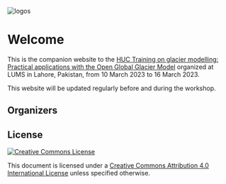 ![logos](img/logo_line.png)

# Welcome

This is the companion website to the [HUC Training on glacier modelling: Practical applications with the Open Global Glacier Model](https://huc-hkh.org/events/training-on-glacier-modelling-practical-applications-with-the-open-global-glacier-model) organized at LUMS in Lahore, Pakistan, from 10 March 2023 to 16 March 2023.

This website will be updated regularly before and during the workshop.

## Organizers



## License

[![Creative Commons License](https://mirrors.creativecommons.org/presskit/buttons/88x31/svg/by.svg)](https://creativecommons.org/licenses/by/4.0)

This document is licensed under a [Creative Commons Attribution 4.0 International License](https://creativecommons.org/licenses/by/4.0/) unless specified otherwise.
